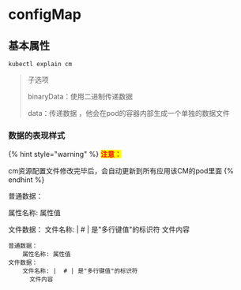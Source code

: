 # configMap

## 基本属性

```
kubectl explain cm
```

> 子选项
>
> binaryData：使用二进制传递数据       &#x20;
>
> data：传递数据 ，他会在pod的容器内部生成一个单独的数据文件

### 数据的表现样式

{% hint style="warning" %}
<mark style="color:red;">**注意：**</mark>

cm资源配置文件修改完毕后，会自动更新到所有应用该CM的pod里面
{% endhint %}

普通数据：&#x20;

属性名称: 属性值&#x20;

文件数据： 文件名称: | # | 是"多行键值"的标识符  文件内容

```
普通数据：
    属性名称: 属性值
文件数据：
    文件名称: |  # | 是"多行键值"的标识符
      文件内容
```

